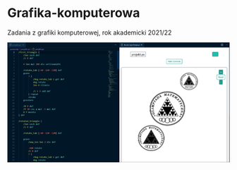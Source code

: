 # Grafika-komputerowa
Zadania z grafiki komputerowej, rok akademicki 2021/22

![Alt text](/postscript/projekt-ps/projekt.PNG?raw=false "Optional Title")
